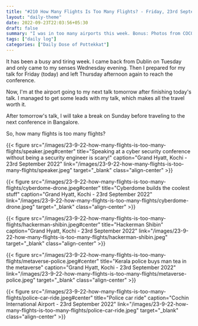 ```yaml
---
title: "#210 How Many Flights Is Too Many Flights? - Friday, 23rd September 2022"
layout: "daily-theme"
date: 2022-09-23T22:03:56+05:30
draft: false
summary: "I was in too many airports this week. Bonus: Photos from COCON."
tags: ["daily log"]
categories: ["Daily Dose of Pottekkat"]
---
```


It has been a busy and tiring week. I came back from Dublin on Tuesday and only came to my senses Wednesday evening. Then I prepared for my talk for Friday (today) and left Thursday afternoon again to reach the conference.

Now, I'm at the airport going to my next talk tomorrow after finishing today's talk. I managed to get some leads with my talk, which makes all the travel worth it.

After tomorrow's talk, I will take a break on Sunday before traveling to the next conference in Bangalore.

So, how many flights is too many flights?

{{< figure src="/images/23-9-22-how-many-flights-is-too-many-flights/speaker.jpeg#center" title="Speaking at a cyber security conference without being a security engineer is scary!" caption="Grand Hyatt, Kochi - 23rd September 2022" link="/images/23-9-22-how-many-flights-is-too-many-flights/speaker.jpeg" target="_blank" class="align-center" >}}

{{< figure src="/images/23-9-22-how-many-flights-is-too-many-flights/cyberdome-drone.jpeg#center" title="Cyberdome builds the coolest stuff" caption="Grand Hyatt, Kochi - 23rd September 2022" link="/images/23-9-22-how-many-flights-is-too-many-flights/cyberdome-drone.jpeg" target="_blank" class="align-center" >}}

{{< figure src="/images/23-9-22-how-many-flights-is-too-many-flights/hackerman-shibin.jpeg#center" title="Hackerman Shibin" caption="Grand Hyatt, Kochi - 23rd September 2022" link="/images/23-9-22-how-many-flights-is-too-many-flights/hackerman-shibin.jpeg" target="_blank" class="align-center" >}}

{{< figure src="/images/23-9-22-how-many-flights-is-too-many-flights/metaverse-police.jpeg#center" title="Kerala police buys man tea in the metaverse" caption="Grand Hyatt, Kochi - 23rd September 2022" link="/images/23-9-22-how-many-flights-is-too-many-flights/metaverse-police.jpeg" target="_blank" class="align-center" >}}

{{< figure src="/images/23-9-22-how-many-flights-is-too-many-flights/police-car-ride.jpeg#center" title="Police car ride" caption="Cochin International Airport - 23rd September 2022" link="/images/23-9-22-how-many-flights-is-too-many-flights/police-car-ride.jpeg" target="_blank" class="align-center" >}}
